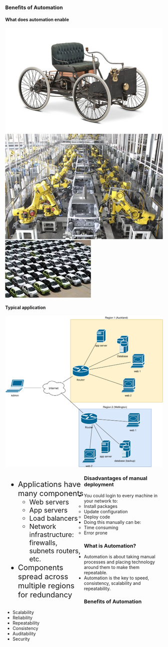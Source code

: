 ### Benefits of Automation


#### What does automation enable

![old timer](img/old-timer.jpg "Old time car") <!-- .element: class="fragment" data-fragment-index="0" style="float:left;width:30%;margin-right:5px;"-->
![robots](img/robot.jpg "Robots") <!-- .element: class="fragment" data-fragment-index="1" style="float:left;width:30%;margin-right:5px;"-->
![cars](img/mass-cars.jpg "Lots of cars") <!-- .element: class="fragment" data-fragment-index="2" style="float:left;width:30%;"-->


#### Typical application

![typical network](img/application-network.svg "Typical network") <!-- .element:  style="width:50%;float:left;"  -->

<div style="width:50%;float:left;">
                        <ul style="font-size:18pt;"><li>
                                Applications have many components
                                <ul style="font-size:16pt;">
                                    <li class="fragment" data-fragment-index="0">Web servers</li>
                                    <li class="fragment" data-fragment-index="1">App servers</li>
                                    <li class="fragment" data-fragment-index="2">Load balancers</li>
                                    <li class="fragment" data-fragment-index="3">
                                        Network infrastructure: firewalls, subnets
                                        routers, etc.
                                    </li>
                                </ul>
                            </li>
                                    <li class="fragment"
                                        data-fragment-index="4">Components spread across multiple
                                        regions for redundancy</li>
                        </ul>
                    </div>


### Disadvantages of manual deployment

* You could login to every machine in your network to: <!-- .element: class="fragment" data-fragment-index="0" -->
  * Install packages <!-- .element: class="fragment" data-fragment-index="1" -->
  * Update configuration <!-- .element: class="fragment" data-fragment-index="2" -->
  * Deploy code <!-- .element: class="fragment" data-fragment-index="3" -->
* Doing this manually can be: <!-- .element: class="fragment" data-fragment-index="4" -->
  * Time consuming <!-- .element: class="fragment" data-fragment-index="5" -->
  * Error prone <!-- .element: class="fragment" data-fragment-index="6" -->


### What is Automation?

* Automation is about taking manual processes and placing technology around them to make them repeatable.
* Automation is the key to speed, consistency, scalability and repeatability.



### Benefits of Automation

* Scalability
* Reliability
* Repeatability
* Consistency
* Auditability
* Security

